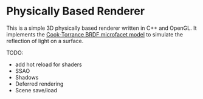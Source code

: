 # Physically Based Renderer

This is a simple 3D physically based renderer written in C++ and OpenGL.
It implements the [Cook-Torrance BRDF microfacet model](https://en.wikipedia.org/wiki/Specular_highlight#Cook%E2%80%93Torrance_model) to simulate the reflection of light on a surface.

TODO:
- add hot reload for shaders
- SSAO
- Shadows
- Deferred rendering
- Scene save/load 
